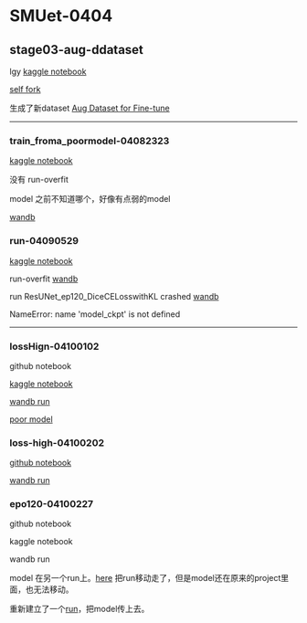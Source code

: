 # SMUet-0404

## stage03-aug-ddataset

lgy [kaggle notebook](https://www.kaggle.com/code/liaoguoying/delve-into-aug-a-new-dataset-for-fine-tune)

[self fork](https://www.kaggle.com/code/yufang18/fork-delve-into-aug-a-new-dataset-for-fine-tuning/output)

生成了新dataset [Aug Dataset for Fine-tune](https://www.kaggle.com/datasets/liaoguoying/aug-dataset-for-fine-tune)


---

### train_froma_poormodel-04082323

[kaggle notebook](https://www.kaggle.com/yufang18/train-froma-poormodel-04082323)

没有 run-overfit

model 之前不知道哪个，好像有点弱的model

[wandb](https://wandb.ai/team-mykcs/UNet_Compare/runs/ewgcpqsb)

### run-04090529

[kaggle notebook](https://www.kaggle.com/code/yufang18/notebookc5abae8998/notebook)

run-overfit [wandb](https://wandb.ai/team-mykcs/lightning_logs/runs/83t1nw8o)

run ResUNet_ep120_DiceCELosswithKL crashed  [wandb](https://wandb.ai/team-mykcs/UNet_Compare/runs/odxjpwe3/overview?nw=nwusermykcs)

NameError: name 'model_ckpt' is not defined

---

### lossHign-04100102
github notebook

[kaggle notebook](https://www.kaggle.com/code/mykcs01/loss-04100102/notebook)

[wandb run](https://wandb.ai/team-mykcs/UNet_Compare/runs/k74z1q5q)

[poor model](https://wandb.ai/team-mykcs/UNet_Compare/artifacts/model/poor-model-04100102)

### loss-high-04100202

[github notebook](https://github.com/mykcs/SMUet-0404/blob/main/loss-high-04100202.ipynb)

[wandb run](https://wandb.ai/team-mykcs/UNet_Compare/runs/5sm6w8km)


### epo120-04100227
github notebook

kaggle notebook

wandb run

model 在另一个run上。[here](https://wandb.ai/team-mykcs/uncategorized/artifacts/model/model-epo120-04100227/v0)
把run移动走了，但是model还在原来的project里面，也无法移动。

重新建立了一个[run](https://wandb.ai/team-mykcs/UNet_Compare/runs/2zh292n0)，把model传上去。